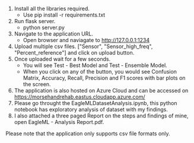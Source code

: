 1. Install all the libraries required.
    - Use pip install -r requirements.txt
2. Run flask server.
   - python server.py
3. Navigate to the application URL.
   - Open browser and naviagate to http://127.0.0.1:1234
4. Upload multiple csv files. ["Sensor", "Sensor_high_freq", "Percent_reference"] and click on upload button.
5. Once uploaded wait for a few seconds. 
   - You will see Test - Best Model and Test - Ensemble Model.
   - When you click on any of the button, you would see Confusion Matrix, Accuracy, Recall, Precision and F1 scores with bar plots on the screen.
6. The application is also hosted on Azure Cloud and can be accessed on https://morsehandrehab.eastus.cloudapp.azure.com/
7. Please go throught the EagleMLDatasetAnalysis.ipynb, this python notebook has exploratory analysis of dataset with my findings.
8. I also attached a three paged Report on the steps and findings of mine, open EagleML - Analysis Report.pdf.

Please note that the application only supports csv file formats only.